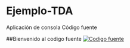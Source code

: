 # Ejemplo-TDA
Aplicación de consola
Código fuente

##Bienvenido al codigo fuente
[![Codigo fuente](a "Codigo fuente")](http://https://drive.google.com/file/d/1LmBfWZtj7UYsjjAyqbx2MP61VCXd6Akr/view?usp=sharing "Codigo fuente")
